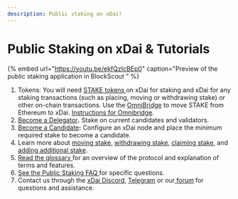 ```yaml
---
description: Public staking on xDai!
---
```


# Public Staking on xDai & Tutorials

{% embed url="https://youtu.be/ekfQzIcBEp0" caption="Preview of the public staking application in BlockScout " %}



1. Tokens: You will need [STAKE tokens ](../stake-token/)on xDai for staking and xDai for any staking transactions \(such as placing, moving or withdrawing stake\) or other on-chain transactions. Use the [OmniBridge](https://omni.xdaichain.com/) to move STAKE from Ethereum to xDai. [Instructions for Omnibridge](https://docs.tokenbridge.net/eth-xdai-amb-bridge/multi-token-extension/ui-to-transfer-tokens/transfer-erc20).
2. [Become a Delegator](become-a-delegator.md)**.** Stake on current candidates and validators.
3. [Become a Candidate](become-a-candidate-validator.md)**:** Configure an xDai node and place the minimum required stake to become a candidate.
4. Learn more about [moving stake](staking-operations/move-stake.md), [withdrawing stake](staking-operations/withdraw-stake.md), [claiming stake](staking-operations/claim-stake.md), and [adding additional stake](staking-operations/add-stake.md).
5. [Read the glossary ](terminology/protocol-terms.md)for an overview of the protocol and explanation of terms and features.
6. [See the Public Staking FAQ ](../../about-xdai/faqs/public-staking-validators-and-delegators.md)for specific questions.
7. Contact us through the [xDai Discord](https://discord.gg/mPJ9zkq), [Telegram](https://t.me/xdaistable) or our[ forum](https://forum.poa.network/c/xdai-chain) for questions and assistance.

